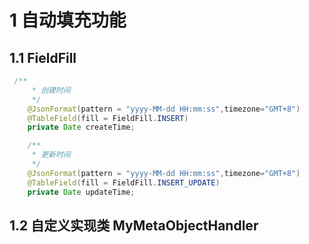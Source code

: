 # 1 自动填充功能

## 1.1 FieldFill

```java
 /**
     * 创建时间
     */
    @JsonFormat(pattern = "yyyy-MM-dd HH:mm:ss",timezone="GMT+8")
    @TableField(fill = FieldFill.INSERT)
    private Date createTime;

    /**
     * 更新时间
     */
    @JsonFormat(pattern = "yyyy-MM-dd HH:mm:ss",timezone="GMT+8")
    @TableField(fill = FieldFill.INSERT_UPDATE)
    private Date updateTime;
```



## 1.2 自定义实现类 MyMetaObjectHandler